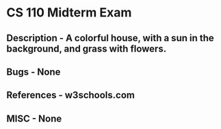 # CS 110 Midterm Exam

## Description - A colorful house, with a sun in the background, and grass with flowers. 

## Bugs - None

## References - w3schools.com

## MISC - None